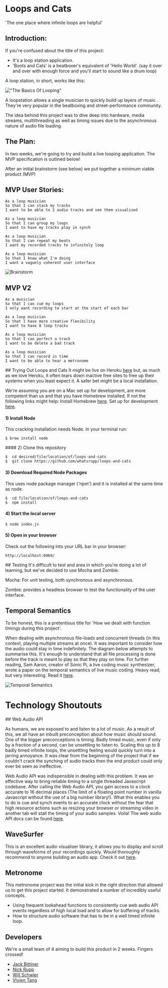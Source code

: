 # Loops and Cats
'The one place where infinite loops are helpful'

## Introduction:

If you're confused about the title of this project:
- It's a loop station application.
- 'Boots and Cats' is a beatboxer's equivalent of 'Hello World'. (say it over and over with enough force and you'll start to sound like a drum loop)

A loop station, in short, works like this:

!["The Basics Of Looping"](/docs/images/large/loop-cycle.png)

A loopstation allows a single musician to quickly build up layers of music . They're very popular in the beatboxing and street-performance community.

The idea behind this project was to dive deep into hardware, media streams, multithreading as well as timing issues due to the asynchronous nature of audio file loading.

## The Plan:

In two weeks, we're going to try and build a live looping application. The MVP specification is outlined below!

After an initial brainstorm (see below) we put together a minimum viable product (MVP)

## MVP User Stories:

```
As a loop musician
So that I can stack my tracks
I want to be able to 2 audio tracks and see them visualised
```

```
As a loop musician
So that I can group my loops
I want to have my tracks play in synch
```

```
As a loop musician
So that I can repeat my beats
I want my recorded tracks to infinitely loop
```

```
As a loop musician
So that I know what I'm doing
I want a vaguely coherent user interface
```

![Brainstorm](/docs/images/large/brainstorm.png)

## MVP V2

```
As a musician
So that I can cue my loops
I only want recording to start at the start of each bar
```

```
As a loop musician
So that I have more creative flexibility
I want to have 8 loop tracks
```

```
As a loop musician
So that I can perfect a track
I want to be delete a bad track
```

```
As a loop musician
So that I can record in time
I want to be able to hear a metronome
```

## Trying Out Loops and Cats
It might be live on Heroku [here](loops-and-cats.herokuapp.com) but, as much as we love Heroku, it often tears down inactive free sites to free up their systems when you least expect it. A safer bet might be a local installation.

We're assuming you are on a Mac set up for development, are more competent than us and that you have Homebrew installed. If not the following links might help:
Install Homebrew [here](https://brew.sh/).
Set up for development [here](http://www.preparetocode.io/).

#### 1) Install Node

This cracking installation needs Node.
In your terminal run:
```
$ brew install node
```

#### 2) Clone this repository
```
$  cd desired/file/location/of/loops-and-cats
$  git clone https://github.com/whatsrupp/loops-and-cats
```

#### 3) Download Required Node Packages
This uses node package manager ('npm') and it is installed at the same time as node.
```
$  cd file/location/of/loops-and-cats
$  npm install
```

#### 4) Start the local server
```
$ node index.js
```
#### 5) Open in your browser
Check out the following into your URL bar in your browser:
```
http://localhost:6969/
```

## Testing
It's difficult to test and area in which you're doing a lot of learning, but we've decided to use Mocha and Zombie.

Mocha: For unit testing, both synchronous and asynchronous.

Zombie: provides a headless browser to test the functionality of the user interface.

## Temporal Semantics

To be honest, this is a pretentious title for 'How we dealt with function timings during this project'.

When dealing with asynchronous file-loads and concurrent threads (in this context, playing multiple streams at once). It was important to consider how the audio could stay in time indefinitely. The diagram below attempts to summarise this. It's enough to understand that all file processing is done before the track is meant to play so that they play on time. For further reading, Sam Aaron, creator of Sonic Pi, a live coding music synthesizer, wrote a paper on the temporal semantics of live music coding. Heavy read, but very interesting. Read it [here](https://www.doc.ic.ac.uk/~dorchard/publ/farm14-sonicpi.pdf).

![Temporal Semantics](/docs/images/large/temporal-semantics.png)

# Technology Shoutouts

## Web Audio API

As humans, we are exposed to and listen to a lot of music. As a result of this, we all have an inbuilt preconception about how music should sound. One of the bigger preconceptions is timing. Badly timed music, even if only by a fraction of a second, can be unsettling to listen to. Scaling this up to 8 badly timed infinite loops, the unsettling feeling would quickly turn into a jarring annoyance. It was clear from the beginning of the project that if we couldn't crack the synching of audio tracks then the end product could only ever be seen as ineffective.

Web Audio API was indispensible in dealing with this problem. It was an effective way to bring reliable timing to a single threaded Javascript codebase.
After calling the Web Audio API, you gain access to a clock accurate to 16 decimal places (The limit of a floating point number in vanilla Javascript without the use of a big number library!). What this enables you to do is cue and synch events to an accurate clock without the fear that high resource actions such as resizing your browser or streaming video in another tab will stall the timing of your audio samples. Voila!
The web audio API docs can be found [here](https://developer.mozilla.org/en-US/docs/Web/API/Web_Audio_API).

## WaveSurfer

This is an excellent audio visualiser library, it allows you to display and scroll through waveforms of your recordings quickly.
Would thoroughly recommend to anyone building an audio app. Check it out [here](https://wavesurfer-js.org/).

## Metronome

This metronome project was the initial kick in the right direction that allowed us to get this project started. It demonstrated a number of incredibly useful concepts.
- Using frequent lookahead functions to consistently cue web audio API events regardless of high local load and to allow for buffering of tracks.
- How to structure audio software that has to be in a well timed infinite loop.

## Developers
We're a small team of 4 aiming to build this product in 2 weeks. Fingers crossed!

- [Jack Bittiner](https://github.com/jackbittiner)
- [Nick Rupp](https://github.com/whatsrupp)
- [Will Schwier](https://github.com/w-schwier)
- [Vivien Tang](https://github.com/honjintang)
